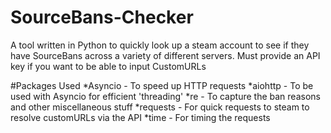 # SourceBans-Checker
A tool written in Python to quickly look up a steam account to see if they have SourceBans across a variety of different servers.
Must provide an API key if you want to be able to input CustomURLs

#Packages Used
*Asyncio - To speed up HTTP requests
*aiohttp - To be used with Asyncio for efficient 'threading'
*re - To capture the ban reasons and other miscellaneous stuff
*requests - For quick requests to steam to resolve customURLs via the API
*time - For timing the requests
